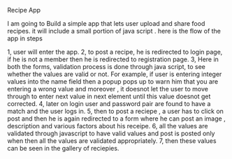 Recipe App

 I am going to Build a simple app that lets user upload and share food recipes.
it will include a small portion of java script . here is the flow of the app in steps

1, user will enter the app.
2, to post a recipe, he is redirected to login page, if he is not a member then he is redirected to registration page.
3, Here in both the forms, validation process is done through java script, to see whether the values are valid or not.
For example, if user is entering integer values into the name field then a popup pops up to warn him that you are entering a wrong value and moreover , it doesnot let the user to move through to enter next value in next element until this value doesnot get corrected.
4, later on login user and password pair are found to have a match and the user logs in.
5, then to post a reciepe , a user has to click on post and then he is again redirected to a form where he can post an image , description and various factors about his receipe.
6, all the values are validated through javascript to have valid values and post is posted only when then all the values are validated appropriately.
7, then these values can be seen in the gallery of reciepies.
